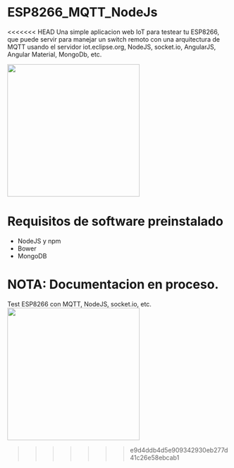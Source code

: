# ESP8266_MQTT_NodeJs
<<<<<<< HEAD
Una simple aplicacion web IoT para testear tu ESP8266, que puede servir para manejar un switch remoto con una arquitectura de MQTT usando el servidor iot.eclipse.org, NodeJS, socket.io, AngularJS, Angular Material, MongoDb, etc.

<img width='300' src='[url=http://es.zimagez.com/avatar/screenshot80e96a32de2c2095160a3d1da4fc6b64.png'>

# Requisitos de software preinstalado
* NodeJS y npm
* Bower
* MongoDB

NOTA: Documentacion en proceso.
=======
Test ESP8266 con MQTT, NodeJS, socket.io, etc.
<img width='300' src='[url=http://es.zimagez.com/zimage/screenshot80e96a32de2c2095160a3d1da4fc6b64.php][img]http://es.zimagez.com/avatar/screenshot80e96a32de2c2095160a3d1da4fc6b64.png'>
>>>>>>> e9d4ddb4d5e909342930eb277d41c26e58ebcab1
